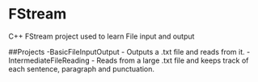 # FStream
C++ FStream project used to learn File input and output

##Projects
  -BasicFileInputOutput - Outputs a .txt file and reads from it.
  -IntermediateFileReading - Reads from a large .txt file and keeps track of each sentence, paragraph and punctuation.
